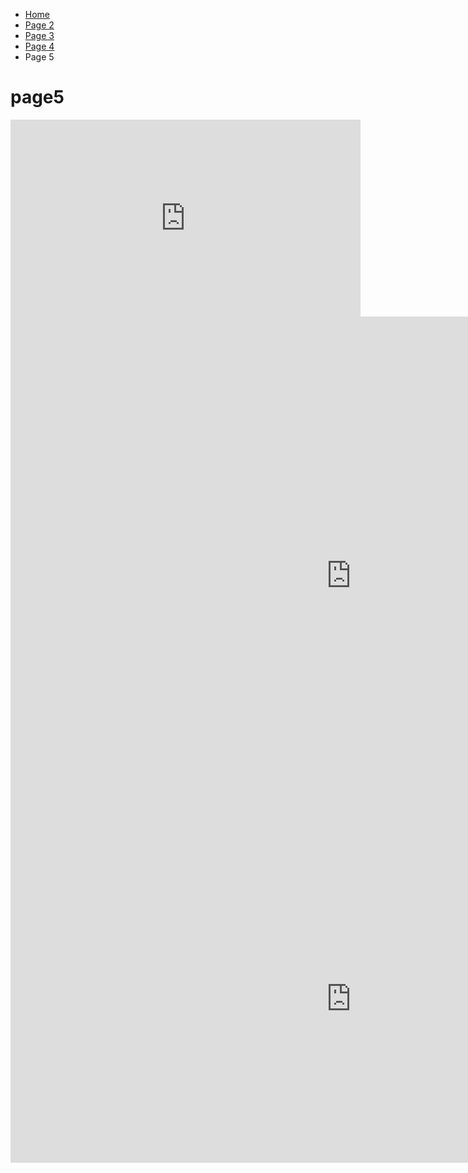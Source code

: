 <ul class="breadcrumb">
  <li><a href="index.html">Home</a></li>
  <li><a href="page2.html">Page 2</a></li>
  <li><a href="page3.html">Page 3</a></li>
  <li><a href="page4.html">Page 4</a></li> 
  <li>Page 5</li> 
</ul>

<h1> page5 </h1>

<iframe width="560" height="315" src="https://www.youtube.com/embed/eITvrQiDphg" frameborder="0" gesture="media" allow="encrypted-media" allowfullscreen></iframe>

<iframe src="https://h5p.org/h5p/embed/155020" width="1090" height="830" frameborder="0" allowfullscreen="allowfullscreen"></iframe><script src="https://h5p.org/sites/all/modules/h5p/library/js/h5p-resizer.js" charset="UTF-8"></script>

<iframe src="https://h5p.org/h5p/embed/155006" width="1090" height="524" frameborder="0" allowfullscreen="allowfullscreen"></iframe><script src="https://h5p.org/sites/all/modules/h5p/library/js/h5p-resizer.js" charset="UTF-8"></script>
